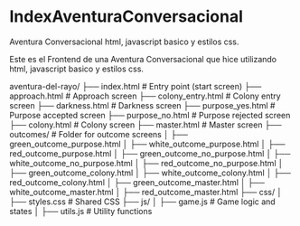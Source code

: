 # IndexAventuraConversacional
Aventura Conversacional html, javascript basico y estilos css.

Este es el Frontend de una Aventura Conversacional que hice utilizando html, javascript basico y estilos css.

aventura-del-rayo/
├── index.html          # Entry point (start screen)
├── approach.html       # Approach screen
├── colony_entry.html   # Colony entry screen
├── darkness.html       # Darkness screen
├── purpose_yes.html    # Purpose accepted screen
├── purpose_no.html     # Purpose rejected screen
├── colony.html         # Colony screen
├── master.html         # Master screen
├── outcomes/           # Folder for outcome screens
│   ├── green_outcome_purpose.html
│   ├── white_outcome_purpose.html
│   ├── red_outcome_purpose.html
│   ├── green_outcome_no_purpose.html
│   ├── white_outcome_no_purpose.html
│   ├── red_outcome_no_purpose.html
│   ├── green_outcome_colony.html
│   ├── white_outcome_colony.html
│   ├── red_outcome_colony.html
│   ├── green_outcome_master.html
│   ├── white_outcome_master.html
│   ├── red_outcome_master.html
├── css/
│   ├── styles.css      # Shared CSS
├── js/
│   ├── game.js         # Game logic and states
│   ├── utils.js        # Utility functions
